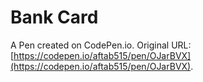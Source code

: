 # Bank Card

A Pen created on CodePen.io. Original URL: [https://codepen.io/aftab515/pen/OJarBVX](https://codepen.io/aftab515/pen/OJarBVX).

